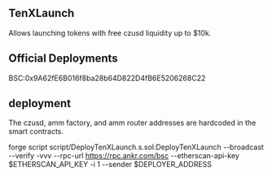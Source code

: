 ## TenXLaunch

Allows launching tokens with free czusd liquidity up to $10k.

## Official Deployments

BSC:0x9A62fE6B016f8ba28b64D822D4fB6E5206268C22

## deployment

The czusd, amm factory, and amm router addresses are hardcoded in the smart contracts.

forge script script/DeployTenXLaunch.s.sol:DeployTenXLaunch --broadcast --verify -vvv --rpc-url https://rpc.ankr.com/bsc --etherscan-api-key $ETHERSCAN_API_KEY -i 1 --sender $DEPLOYER_ADDRESS
